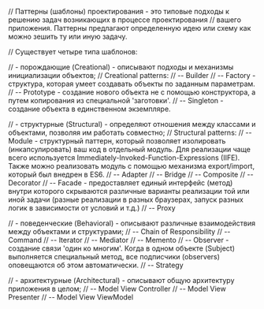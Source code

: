 // Паттерны (шаблоны) проектирования - это  типовые подходы к решению задач возникающих в процессе проектирования 
// вашего приложения. Паттерны предлагают определенную идею или схему как можно зешить ту или иную задачу.

// Существует четыре типа шаблонов:

// - порождающие (Creational) - описывают подходы и механизмы инициализации объектов;
// Creational patterns:
// -- Builder
// -- Factory - структура, которая умеет создавать объекты по заданным параметрам.
// -- Prototype - создание нового объекта не с помощью конструктора, а путем копирования из специальной 'заготовки'.
// -- Singleton - создание объекта в единственном экземпляре.


// - структурные (Structural) - определяют отношения между классами и объектами, позволяя им работать совместно;
// Structural patterns:
// -- Module - структурный паттерн, который позволяет изолировать (инкапсулировать) ваш код в отдельный модуль. Для реализации чаще всего используется Immediately-Invoked-Function-Expressions (IIFE). Также можно реализовать модуль с помощью механизма export/import, который был внедрен в ES6. 
// -- Adapter
// -- Bridge
// -- Composite
// -- Decorator
// -- Facade - предоставляет единый интерфейс (метод) внутри которого скрываются различные варианты реализации той или 
иной задачи (разные реализации в разных браузерах, запуск разных логик в зависимости от условий и т.д.) 
// -- Proxy


// - поведенческие (Behavioral) - описывают различные взаимодействия между объектами и структурами;
// -- Chain of Responsibility
// -- Command
// -- Iterator
// -- Mediator
// -- Memento
// -- Observer - создание связи 'один ко многим'. Когда в одном объекте (Subject) выполняется специальный  метод, все
подписчики (observers) оповещаются об этом автоматически.
// -- Strategy


// - архитектурные (Architectural) - описывают общую архитектуру приложения в целом;
// -- Model View Controller
// -- Model View Presenter
// -- Model View ViewModel